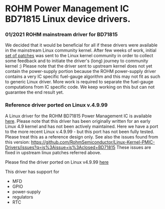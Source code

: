 # ROHM Power Management IC BD71815 Linux device drivers.

### 01/2021 ROHM mainstream driver for BD71815

We decided that it would be beneficial for all if these drivers were available
in the mainstream Linux community kernel. After few weeks of work, initial
[set of patches](https://lore.kernel.org/lkml/cover.1611037866.git.matti.vaittinen@fi.rohmeurope.com/T/#t)
was sent to the Linux kernel community in order to collect some feedback and
to initiate the driver's (long) journey to community kernel :) Please note that
the driver sent to upstream kernel does not yet contain the power-supply portion
because the ROHM power-supply driver contains a very IC specific fuel-gauge algorithm
and this may not fit as such to generic Linux driver. More work is required to
separate the fuel-gauge computations from IC specific code. We keep working on this
but can not guarantee the end result yet.

### Reference driver ported on Linux v.4.9.99

A Linux driver for the ROHM BD71815 Power Management IC is available
[here](https://github.com/RohmSemiconductor/Linux-Kernel-PMIC-Drivers/tree/v4.9.99-BD71815AGW).
Please note that this driver has been originally written for an early Linux 4.9
kernel and has not been actively maintained. Here we have a port to the more
recent Linux v.4.9.99 - but this port has not been fully tested. Please treat
this as a reference design only. See also the issues found from this version:
https://github.com/RohmSemiconductor/Linux-Kernel-PMIC-Drivers/issues?q=is%3Aissue+is%3Aclosed+BD71815
These issues are fixed in upstream linux patches referred above.

Please find the driver ported on Linux v4.9.99 [here](https://github.com/RohmSemiconductor/Linux-Kernel-PMIC-Drivers/tree/v4.9.99-BD71815AGW)

This driver has support for
* MFD
* GPIO
* power-supply
* regulators
* RTC

